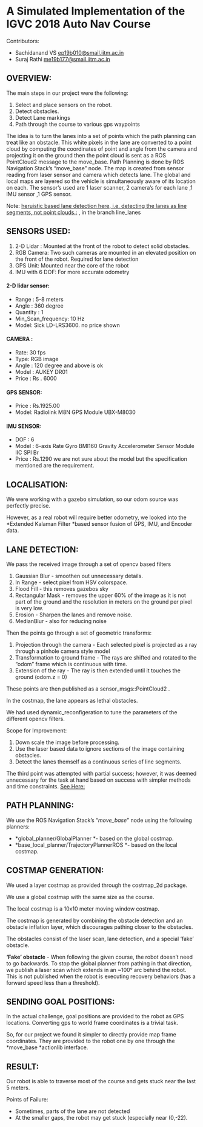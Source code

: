 # A Simulated Implementation of the IGVC 2018 Auto Nav Course


Contributors: 
- Sachidanand VS ep19b010@smail.iitm.ac.in
- Suraj Rathi me19b177@smail.iitm.ac.in

## OVERVIEW:

The main steps in our project were the following:

1.  Select and place sensors on the robot.
2.  Detect obstacles.
3.  Detect Lane markings
4.  Path through the course to various gps waypoints

The idea is to turn the lanes into a set of points which the path planning can treat like an obstacle. This white pixels in the lane are converted to a point cloud by computing the coordinates of point and angle from the camera and projecting it on the ground then the point cloud is sent as a ROS PointCloud2 message to the move\_base. Path Planning is done by ROS Navigation Stack’s “move\_base” node. The map is created from sensor reading from laser sensor and camera which detects lane. The global and local maps are layered so the vehicle is simultaneously aware of its location on each. The sensor’s used are 1 laser scanner, 2 camera’s for each lane ,1 IMU sensor ,1 GPS sensor.

Note: [heruistic based lane detection here, i.e. detecting the lanes as line segments, not point clouds.:](https://github.com/surajRathi/abhiyaan-team-s/blob/line_lanes/src/lanes/lanes_mono.cpp) , in the branch line_lanes

## SENSORS USED:
1. 2-D Lidar : Mounted at the front of the robot to detect solid obstacles.
2. RGB Camera: Two such cameras are mounted in an elevated position on the front of the robot.
Required for lane detection
3. GPS Unit: Mounted near the core of the robot
4. IMU with 6 DOF: For more accurate odometry

#### 2-D lidar sensor:
* Range : 5-8 meters
* Angle : 360 degree
* Quantity : 1
* Min_Scan_frequency: 10 Hz
* Model: Sick LD-LRS3600. no price shown

#### CAMERA :
* Rate: 30 fps
* Type: RGB image
* Angle : 120 degree and above is ok
* Model : AUKEY DR01
* Price : Rs . 6000

#### GPS SENSOR:
* Price : Rs.1925.00
* Model: Radiolink M8N GPS Module UBX-M8030

#### IMU SENSOR:
* DOF : 6
* Model : 6-axis Rate Gyro BMI160 Gravity Accelerometer Sensor Module IIC SPI Br
* Price : Rs.1290
we are not sure about the model but the specification mentioned are the requirement.

## LOCALISATION:

We were working with a gazebo simulation, so our odom source was perfectly precise.

However, as a real robot will require better odometry, we looked into the *Extended Kalaman Filter *based sensor fusion of GPS, IMU, and Encoder data.

## LANE DETECTION:

We pass the received image through a set of opencv based filters

1.  Gaussian Blur - smoothen out unnecessary details.
2.  In Range - select pixel from HSV colorspace.
3.  Flood Fill - this removes gazebos sky
4.  Rectangular Mask - removes the upper 60% of the image as it is not part of the ground and the resolution in meters on the ground per pixel is very low.
5.  Erosion - Sharpen the lanes and remove noise.
6.  MedianBlur - also for reducing noise

Then the points go through a set of geometric transforms:

1.  Projection through the camera - Each selected pixel is projected as a ray through a pinhole camera style model
2.  Transformation to ground frame - The rays are shifted and rotated to the “odom” frame which is continuous with time.
3.  Extension of the ray - The ray is then extended until it touches the ground (odom.z = 0)

These points are then published as a sensor\_msgs::PointCloud2 .

In the costmap, the lane appears as lethal obstacles.

We had used dynamic\_reconfigeration to tune the parameters of the different opencv filters.

Scope for Improvement:

1.  Down scale the image before processing.
2.  Use the laser based data to ignore sections of the image containing obstacles.
3.  Detect the lanes themself as a continuous series of line segments.

The third point was attempted with partial success; however, it was deemed unnecessary for the task at hand based on success with simpler methods and time constraints. [See Here:](https://github.com/surajRathi/abhiyaan-team-s/blob/line_lanes/src/lanes/lanes_mono.cpp)

## PATH PLANNING:

We use the ROS Navigation Stack’s “*move\_base*” node using the following planners:

-   *global\_planner/GlobalPlanner *- based on the global costmap.
-   *base\_local\_planner/TrajectoryPlannerROS *- based on the local costmap.

## COSTMAP GENERATION:

We used a layer costmap as provided through the costmap\_2d package.

We use a global costmap with the same size as the course.

The local costmap is a 10x10 meter moving window costmap.

The costmap is generated by combining the obstacle detection and an obstacle inflation layer, which discourages pathing closer to the obstacles.

The obstacles consist of the laser scan, lane detection, and a special ‘fake’ obstacle.

**‘Fake’ obstacle** - When following the given course, the robot doesn’t need to go backwards. To stop the global planner from pathing in that direction, we publish a laser scan which extends in an ~100° arc behind the robot. This is not published when the robot is executing recovery behaviors (has a forward speed less than a threshold).

## SENDING GOAL POSITIONS:

In the actual challenge, goal positions are provided to the robot as GPS locations. Converting gps to world frame coordinates is a trivial task.

So, for our project we found it simpler to directly provide map frame coordinates. They are provided to the robot one by one through the *move\_base *actionlib interface.

## RESULT:

Our robot is able to traverse most of the course and gets stuck near the last 5 meters.

Points of Failure:

-   Sometimes, parts of the lane are not detected
-   At the smaller gaps, the robot may get stuck (especially near (0,-22).
